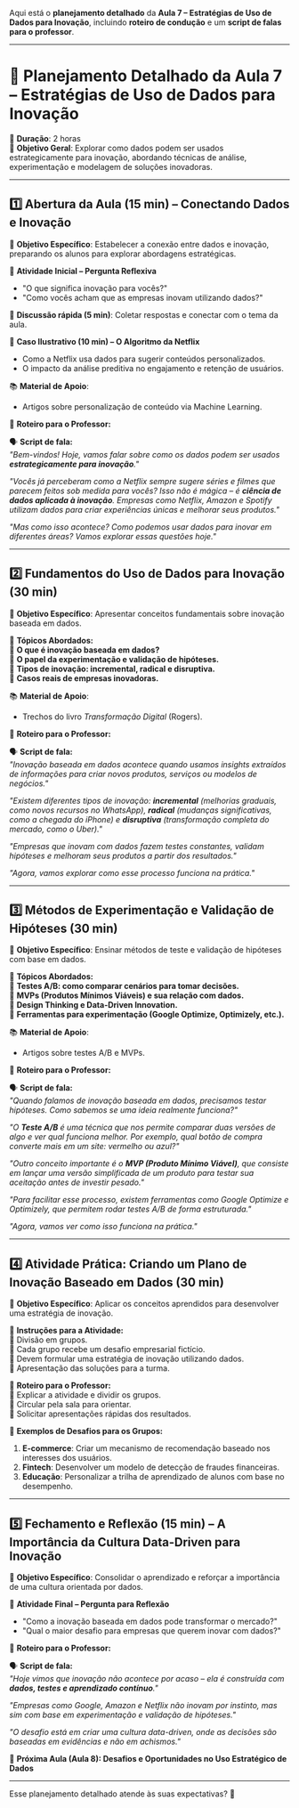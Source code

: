 Aqui está o **planejamento detalhado** da **Aula 7 – Estratégias de Uso de Dados para Inovação**, incluindo **roteiro de condução** e um **script de falas para o professor**.  

---

# **📌 Planejamento Detalhado da Aula 7 – Estratégias de Uso de Dados para Inovação**  
📅 **Duração**: 2 horas  
🎯 **Objetivo Geral**: Explorar como dados podem ser usados estrategicamente para inovação, abordando técnicas de análise, experimentação e modelagem de soluções inovadoras.  

---

## **1️⃣ Abertura da Aula (15 min) – Conectando Dados e Inovação**  

🎯 **Objetivo Específico**: Estabelecer a conexão entre dados e inovação, preparando os alunos para explorar abordagens estratégicas.  

📌 **Atividade Inicial – Pergunta Reflexiva**  
- "O que significa inovação para vocês?"  
- "Como vocês acham que as empresas inovam utilizando dados?"  

📌 **Discussão rápida (5 min)**: Coletar respostas e conectar com o tema da aula.  

📌 **Caso Ilustrativo (10 min) – O Algoritmo da Netflix**  
- Como a Netflix usa dados para sugerir conteúdos personalizados.  
- O impacto da análise preditiva no engajamento e retenção de usuários.  

📚 **Material de Apoio**:  
- Artigos sobre personalização de conteúdo via Machine Learning.  

📌 **Roteiro para o Professor:**  

🗣 **Script de fala:**  
*"Bem-vindos! Hoje, vamos falar sobre como os dados podem ser usados **estrategicamente para inovação**."*  

*"Vocês já perceberam como a Netflix sempre sugere séries e filmes que parecem feitos sob medida para vocês? Isso não é mágica – é **ciência de dados aplicada à inovação**. Empresas como Netflix, Amazon e Spotify utilizam dados para criar experiências únicas e melhorar seus produtos."*  

*"Mas como isso acontece? Como podemos usar dados para inovar em diferentes áreas? Vamos explorar essas questões hoje."*  

---

## **2️⃣ Fundamentos do Uso de Dados para Inovação (30 min)**  

🎯 **Objetivo Específico**: Apresentar conceitos fundamentais sobre inovação baseada em dados.  

📌 **Tópicos Abordados:**  
🔹 **O que é inovação baseada em dados?**  
🔹 **O papel da experimentação e validação de hipóteses.**  
🔹 **Tipos de inovação: incremental, radical e disruptiva.**  
🔹 **Casos reais de empresas inovadoras.**  

📚 **Material de Apoio**:  
- Trechos do livro *Transformação Digital* (Rogers).  

📌 **Roteiro para o Professor:**  

🗣 **Script de fala:**  
*"Inovação baseada em dados acontece quando usamos insights extraídos de informações para criar novos produtos, serviços ou modelos de negócios."*  

*"Existem diferentes tipos de inovação: **incremental** (melhorias graduais, como novos recursos no WhatsApp), **radical** (mudanças significativas, como a chegada do iPhone) e **disruptiva** (transformação completa do mercado, como o Uber)."*  

*"Empresas que inovam com dados fazem testes constantes, validam hipóteses e melhoram seus produtos a partir dos resultados."*  

*"Agora, vamos explorar como esse processo funciona na prática."*  

---

## **3️⃣ Métodos de Experimentação e Validação de Hipóteses (30 min)**  

🎯 **Objetivo Específico**: Ensinar métodos de teste e validação de hipóteses com base em dados.  

📌 **Tópicos Abordados:**  
🔹 **Testes A/B: como comparar cenários para tomar decisões.**  
🔹 **MVPs (Produtos Mínimos Viáveis) e sua relação com dados.**  
🔹 **Design Thinking e Data-Driven Innovation.**  
🔹 **Ferramentas para experimentação (Google Optimize, Optimizely, etc.).**  

📚 **Material de Apoio**:  
- Artigos sobre testes A/B e MVPs.  

📌 **Roteiro para o Professor:**  

🗣 **Script de fala:**  
*"Quando falamos de inovação baseada em dados, precisamos testar hipóteses. Como sabemos se uma ideia realmente funciona?"*  

*"O **Teste A/B** é uma técnica que nos permite comparar duas versões de algo e ver qual funciona melhor. Por exemplo, qual botão de compra converte mais em um site: vermelho ou azul?"*  

*"Outro conceito importante é o **MVP (Produto Mínimo Viável)**, que consiste em lançar uma versão simplificada de um produto para testar sua aceitação antes de investir pesado."*  

*"Para facilitar esse processo, existem ferramentas como Google Optimize e Optimizely, que permitem rodar testes A/B de forma estruturada."*  

*"Agora, vamos ver como isso funciona na prática."*  

---

## **4️⃣ Atividade Prática: Criando um Plano de Inovação Baseado em Dados (30 min)**  

🎯 **Objetivo Específico**: Aplicar os conceitos aprendidos para desenvolver uma estratégia de inovação.  

📌 **Instruções para a Atividade:**  
🔹 Divisão em grupos.  
🔹 Cada grupo recebe um desafio empresarial fictício.  
🔹 Devem formular uma estratégia de inovação utilizando dados.  
🔹 Apresentação das soluções para a turma.  

📌 **Roteiro para o Professor:**  
🔹 Explicar a atividade e dividir os grupos.  
🔹 Circular pela sala para orientar.  
🔹 Solicitar apresentações rápidas dos resultados.  

📌 **Exemplos de Desafios para os Grupos:**  
1. **E-commerce**: Criar um mecanismo de recomendação baseado nos interesses dos usuários.  
2. **Fintech**: Desenvolver um modelo de detecção de fraudes financeiras.  
3. **Educação**: Personalizar a trilha de aprendizado de alunos com base no desempenho.  

---

## **5️⃣ Fechamento e Reflexão (15 min) – A Importância da Cultura Data-Driven para Inovação**  

🎯 **Objetivo Específico**: Consolidar o aprendizado e reforçar a importância de uma cultura orientada por dados.  

📢 **Atividade Final – Pergunta para Reflexão**  
- "Como a inovação baseada em dados pode transformar o mercado?"  
- "Qual o maior desafio para empresas que querem inovar com dados?"  

📌 **Roteiro para o Professor:**  

🗣 **Script de fala:**  
*"Hoje vimos que inovação não acontece por acaso – ela é construída com **dados, testes e aprendizado contínuo**."*  

*"Empresas como Google, Amazon e Netflix não inovam por instinto, mas sim com base em experimentação e validação de hipóteses."*  

*"O desafio está em criar uma cultura data-driven, onde as decisões são baseadas em evidências e não em achismos."*  

📢 **Próxima Aula (Aula 8): Desafios e Oportunidades no Uso Estratégico de Dados**  

---

Esse planejamento detalhado atende às suas expectativas? 🚀